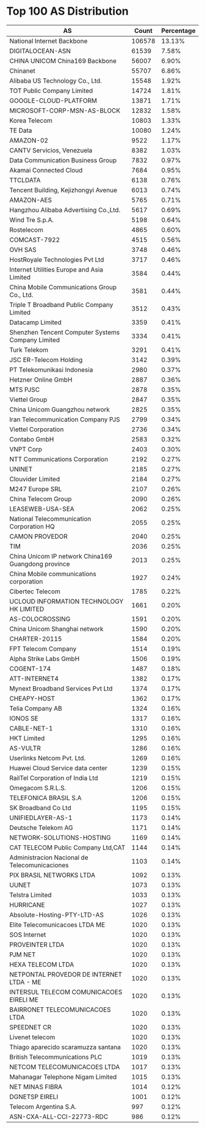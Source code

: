 # Top 100 AS Distribution
| AS | Count | Percentage |
|----|----|----|
| National Internet Backbone | 106578 | 13.13% |
| DIGITALOCEAN-ASN | 61539 | 7.58% |
| CHINA UNICOM China169 Backbone | 56007 | 6.90% |
| Chinanet | 55707 | 6.86% |
| Alibaba US Technology Co., Ltd. | 15548 | 1.92% |
| TOT Public Company Limited | 14724 | 1.81% |
| GOOGLE-CLOUD-PLATFORM | 13871 | 1.71% |
| MICROSOFT-CORP-MSN-AS-BLOCK | 12832 | 1.58% |
| Korea Telecom | 10803 | 1.33% |
| TE Data | 10080 | 1.24% |
| AMAZON-02 | 9522 | 1.17% |
| CANTV Servicios, Venezuela | 8382 | 1.03% |
| Data Communication Business Group | 7832 | 0.97% |
| Akamai Connected Cloud | 7684 | 0.95% |
| TTCLDATA | 6138 | 0.76% |
| Tencent Building, Kejizhongyi Avenue | 6013 | 0.74% |
| AMAZON-AES | 5765 | 0.71% |
| Hangzhou Alibaba Advertising Co.,Ltd. | 5617 | 0.69% |
| Wind Tre S.p.A. | 5198 | 0.64% |
| Rostelecom | 4865 | 0.60% |
| COMCAST-7922 | 4515 | 0.56% |
| OVH SAS | 3748 | 0.46% |
| HostRoyale Technologies Pvt Ltd | 3717 | 0.46% |
| Internet Utilities Europe and Asia Limited | 3584 | 0.44% |
| China Mobile Communications Group Co., Ltd. | 3581 | 0.44% |
| Triple T Broadband Public Company Limited | 3512 | 0.43% |
| Datacamp Limited | 3359 | 0.41% |
| Shenzhen Tencent Computer Systems Company Limited | 3334 | 0.41% |
| Turk Telekom | 3291 | 0.41% |
| JSC ER-Telecom Holding | 3142 | 0.39% |
| PT Telekomunikasi Indonesia | 2980 | 0.37% |
| Hetzner Online GmbH | 2887 | 0.36% |
| MTS PJSC | 2878 | 0.35% |
| Viettel Group | 2847 | 0.35% |
| China Unicom Guangzhou network | 2825 | 0.35% |
| Iran Telecommunication Company PJS | 2799 | 0.34% |
| Viettel Corporation | 2736 | 0.34% |
| Contabo GmbH | 2583 | 0.32% |
| VNPT Corp | 2403 | 0.30% |
| NTT Communications Corporation | 2192 | 0.27% |
| UNINET | 2185 | 0.27% |
| Clouvider Limited | 2184 | 0.27% |
| M247 Europe SRL | 2107 | 0.26% |
| China Telecom Group | 2090 | 0.26% |
| LEASEWEB-USA-SEA | 2062 | 0.25% |
| National Telecommunication Corporation HQ | 2055 | 0.25% |
| CAMON PROVEDOR | 2040 | 0.25% |
| TIM | 2036 | 0.25% |
| China Unicom IP network China169 Guangdong province | 2013 | 0.25% |
| China Mobile communications corporation | 1927 | 0.24% |
| Cibertec Telecom | 1785 | 0.22% |
| UCLOUD INFORMATION TECHNOLOGY HK LIMITED | 1661 | 0.20% |
| AS-COLOCROSSING | 1591 | 0.20% |
| China Unicom Shanghai network | 1590 | 0.20% |
| CHARTER-20115 | 1584 | 0.20% |
| FPT Telecom Company | 1514 | 0.19% |
| Alpha Strike Labs GmbH | 1506 | 0.19% |
| COGENT-174 | 1487 | 0.18% |
| ATT-INTERNET4 | 1382 | 0.17% |
| Mynext Broadband Services Pvt Ltd | 1374 | 0.17% |
| CHEAPY-HOST | 1362 | 0.17% |
| Telia Company AB | 1324 | 0.16% |
| IONOS SE | 1317 | 0.16% |
| CABLE-NET-1 | 1310 | 0.16% |
| HKT Limited | 1295 | 0.16% |
| AS-VULTR | 1286 | 0.16% |
| Userlinks Netcom Pvt. Ltd. | 1269 | 0.16% |
| Huawei Cloud Service data center | 1239 | 0.15% |
| RailTel Corporation of India Ltd | 1219 | 0.15% |
| Omegacom S.R.L.S. | 1206 | 0.15% |
| TELEFONICA BRASIL S.A | 1206 | 0.15% |
| SK Broadband Co Ltd | 1195 | 0.15% |
| UNIFIEDLAYER-AS-1 | 1173 | 0.14% |
| Deutsche Telekom AG | 1171 | 0.14% |
| NETWORK-SOLUTIONS-HOSTING | 1169 | 0.14% |
| CAT TELECOM Public Company Ltd,CAT | 1144 | 0.14% |
| Administracion Nacional de Telecomunicaciones | 1103 | 0.14% |
| PIX BRASIL NETWORKS LTDA | 1092 | 0.13% |
| UUNET | 1073 | 0.13% |
| Telstra Limited | 1033 | 0.13% |
| HURRICANE | 1027 | 0.13% |
| Absolute-Hosting-PTY-LTD-AS | 1026 | 0.13% |
| Elite Telecomunicacoes LTDA ME | 1020 | 0.13% |
| SOS Internet | 1020 | 0.13% |
| PROVEINTER LTDA | 1020 | 0.13% |
| PJM NET | 1020 | 0.13% |
| HEXA TELECOM LTDA | 1020 | 0.13% |
| NETPONTAL PROVEDOR DE INTERNET LTDA - ME | 1020 | 0.13% |
| INTERSUL TELECOM COMUNICACOES EIRELI ME | 1020 | 0.13% |
| BAIRRONET TELECOMUNICACOES LTDA | 1020 | 0.13% |
| SPEEDNET CR | 1020 | 0.13% |
| Livenet telecom | 1020 | 0.13% |
| Thiago aparecido scaramuzza santana | 1020 | 0.13% |
| British Telecommunications PLC | 1019 | 0.13% |
| NETCOM TELECOMUNICACOES LTDA | 1017 | 0.13% |
| Mahanagar Telephone Nigam Limited | 1015 | 0.13% |
| NET MINAS FIBRA | 1014 | 0.12% |
| DGNETSP EIRELI | 1001 | 0.12% |
| Telecom Argentina S.A. | 997 | 0.12% |
| ASN-CXA-ALL-CCI-22773-RDC | 986 | 0.12% |
